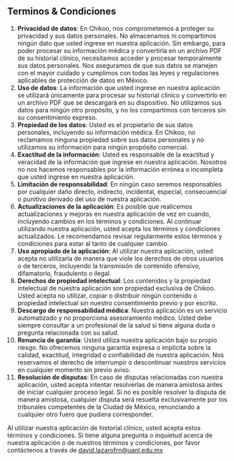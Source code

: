 ## Terminos & Condiciones
1. **Privacidad de datos**: En Chikoo, nos comprometemos a proteger su privacidad y sus datos personales. No almacenamos ni compartimos ningún dato que usted ingrese en nuestra aplicación. Sin embargo, para poder procesar su información médica y convertirla en un archivo PDF de su historial clínico, necesitamos acceder y procesar temporalmente sus datos personales. Nos aseguramos de que sus datos se manejen con el mayor cuidado y cumplimos con todas las leyes y regulaciones aplicables de protección de datos en México.
2. **Uso de datos**: La información que usted ingrese en nuestra aplicación se utilizará únicamente para procesar su historial clínico y convertirlo en un archivo PDF que se descargará en su dispositivo. No utilizamos sus datos para ningún otro propósito, y no los compartimos con terceros sin su consentimiento expreso.
3. **Propiedad de los datos**: Usted es el propietario de sus datos personales, incluyendo su información médica. En Chikoo, no reclamamos ninguna propiedad sobre sus datos personales y no utilizamos su información para ningún propósito comercial.
4. **Exactitud de la información**: Usted es responsable de la exactitud y veracidad de la información que ingrese en nuestra aplicación. Nosotros no nos hacemos responsables por la información errónea o incompleta que usted ingrese en nuestra aplicación.
5. **Limitación de responsabilidad**: En ningún caso seremos responsables por cualquier daño directo, indirecto, incidental, especial, consecuencial o punitivo derivado del uso de nuestra aplicación.
6. **Actualizaciones de la aplicación**: Es posible que realicemos actualizaciones y mejoras en nuestra aplicación de vez en cuando, incluyendo cambios en los términos y condiciones. Al continuar utilizando nuestra aplicación, usted acepta los términos y condiciones actualizados. Le recomendamos revisar regularmente estos términos y condiciones para estar al tanto de cualquier cambio.
7. **Uso apropiado de la aplicación**: Al utilizar nuestra aplicación, usted acepta no utilizarla de manera que viole los derechos de otros usuarios o de terceros, incluyendo la transmisión de contenido ofensivo, difamatorio, fraudulento o ilegal.
8. **Derechos de propiedad intelectual**: Los contenidos y la propiedad intelectual de nuestra aplicación son propiedad exclusiva de Chikoo. Usted acepta no utilizar, copiar o distribuir ningún contenido o propiedad intelectual sin nuestro consentimiento previo y por escrito.
9. **Descargo de responsabilidad médica**: Nuestra aplicación es un servicio automatizado y no proporciona asesoramiento médico. Usted debe siempre consultar a un profesional de la salud si tiene alguna duda o pregunta relacionada con su salud.
10. **Renuncia de garantía**: Usted utiliza nuestra aplicación bajo su propio riesgo. No ofrecemos ninguna garantía expresa o implícita sobre la calidad, exactitud, integridad o confiabilidad de nuestra aplicación. Nos reservamos el derecho de interrumpir o descontinuar nuestros servicios en cualquier momento sin previo aviso.
11. **Resolución de disputas**: En caso de disputas relacionadas con nuestra aplicación, usted acepta intentar resolverlas de manera amistosa antes de iniciar cualquier proceso legal. Si no es posible resolver la disputa de manera amistosa, cualquier disputa será resuelta exclusivamente por los tribunales competentes de la Ciudad de México, renunciando a cualquier otro fuero que pudiera corresponder.


Al utilizar nuestra aplicación de historial clínico, usted acepta estos términos y condiciones. Si tiene alguna pregunta o inquietud acerca de nuestra aplicación o de nuestros términos y condiciones, por favor contáctenos a través de david.lazarofrn@uanl.edu.mx
